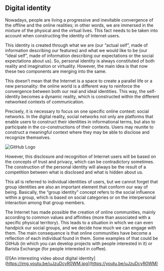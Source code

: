 ## Digital identity

Nowadays, people are living a progressive and inevitable convergence of the offline and the online realities; in other words, we are immersed in the mixture of the physical and the virtual lives. This fact needs to be taken into account when constructing the identity of Internet users.

This identity is created through what we are (our “actual self”, made of information describing our features) and what we would like to be (our “ideal self”, made of information describing our expectations or the social expectations about us). So, personal identity is always constituted of both reality and imagination or virtuality. However, the main idea is that now these two components are merging into the same.

This doesn’t mean that the Internet is a space to create a parallel life or a new personality: the online world is a different way to reinforce the convergence between both our real and ideal identities. This way, the self-identity becomes a dynamic reality, which is constructed within the different networked contexts of communication.

Precisely, it is necessary to focus on one specific online context: social networks. In the digital reality, social networks not only are platforms that enable users to construct their identities in informational terms, but also to participate in the co-constructions of their contexts. Users may reunite to construct a meaningful context where they may be able to disclose and recognize themselves.

![GitHub Logo](https://fintech4us.files.wordpress.com/2016/12/unboundid-digital-identity.png?w=723) 

However, this disclosure and recognition of Internet users will be based on the concepts of trust and privacy, which can be contradictory sometimes. The construction of the personal identity will always be the result of a competition between what is disclosed and what is hidden about us.

This all is referred to individual identities of users, but we cannot forget that group identities are also an important element that conform our way of being. Basically, the “group identity” concept refers to the social influence within a group, which is based on social categories or on the interpersonal interaction among that group members.

The Internet has made possible the creation of online communities, mainly according to common values and affinities (more than associated with a specific physical territory). This leads to a situation in which we can even handpick our social groups, and we decide how much we can engage with them. The main consequence is that online communities have become a reflection of each individual found in them. Some examples of that could be GitHub (in which you can develop projects with people interested in it) or Barista Exchange (for people interested in coffee).

([![An interesting video about digital identity](https://img.youtu.be/uJzuDcyR0WM.jpg](https://youtu.be/uJzuDcyR0WM)